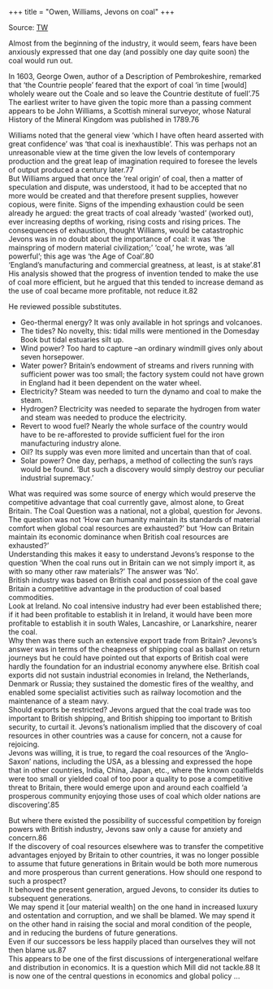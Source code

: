 +++
title = "Owen, Williams, Jevons on coal"
+++

Source: [TW](https://papers.ssrn.com/sol3/papers.cfm?abstract_id=2694975)

Almost from the beginning of the industry, it would seem, fears have been anxiously expressed that one day (and possibly one day quite soon) the coal would run out.  

In 1603, George Owen, author of a Description of Pembrokeshire, remarked that ‘the Countrie people’ feared that the export of coal ‘in time [would] wholely weare out the Coale and so leave the Countrie destitute of fuell’.75  
The earliest writer to have given the topic more than a passing comment appears to be John Williams, a Scottish mineral surveyor, whose Natural History of the Mineral Kingdom was published in 1789.76  

Williams noted that the general view ‘which I have often heard asserted with great confidence’ was ‘that coal is inexhaustible’. 
This was perhaps not an unreasonable view at the time given the low levels of contemporary production and the great leap of imagination required to foresee the levels of output produced a century later.77  
But Williams argued that once the ‘real origin’ of coal, then a matter of speculation and dispute, was understood, it had to be accepted that no more would be created and that therefore present supplies, however copious, were finite. Signs of the impending exhaustion could be seen already he argued: the great tracts of coal already ‘wasted’ (worked out), ever increasing depths of working, rising costs and rising prices. The consequences of exhaustion, thought Williams, would be catastrophic  Jevons was in no doubt about the importance of coal: it was ‘the mainspring of modern material civilization;’ ‘coal,’ he wrote, was ‘all powerful’; this age was ‘the Age of Coal’.80  
‘England’s manufacturing and commercial greatness, at least, is at stake’.81 His analysis showed that the progress of invention tended to make the use of coal more efficient, but he argued that this tended to increase demand as the use of coal became more profitable, not reduce it.82 

He reviewed possible substitutes.  

- Geo-thermal energy? It was only available in hot springs and volcanoes. 
- The tides? No novelty, this: tidal mills were mentioned in the Domesday Book but tidal estuaries silt up. 
- Wind power? Too hard to capture –an ordinary windmill gives only about seven horsepower. 
- Water power? Britain’s endowment of streams and rivers running with sufficient power was too small; the factory system could not have grown in England had it been dependent on the water wheel. 
- Electricity? Steam was needed to turn the dynamo and coal to make the steam. 
- Hydrogen? Electricity was needed to separate the hydrogen from water and steam was needed to produce the electricity. 
- Revert to wood fuel? Nearly the whole surface of the country would have to be re-afforested to provide sufficient fuel for the iron manufacturing industry alone. 
- Oil? Its supply was even more limited and uncertain than that of coal. 
- Solar power? One day, perhaps, a method of collecting the sun’s rays would be found. ‘But such a discovery would simply destroy our peculiar industrial supremacy.’ 
  

What was required was some source of energy which would preserve the competitive advantage that coal currently gave, almost alone, to Great Britain.  The Coal Question was a national, not a global, question for Jevons.  
The question was not ‘How can humanity maintain its standards of material comfort when global coal resources are exhausted?’ but ‘How can Britain maintain its economic dominance when British coal resources are exhausted?’  
Understanding this makes it easy to understand Jevons’s response to the question ‘When the coal runs out in Britain can we not simply import it, as with so many other raw materials?’ The answer was ‘No’.  
British industry was based on British coal and possession of the coal gave Britain a competitive advantage in the production of coal based commodities.  
Look at Ireland. No coal intensive industry had ever been established there; if it had been profitable to establish it in Ireland, it would have been more profitable to establish it in south Wales, Lancashire, or Lanarkshire, nearer the coal.  
Why then was there such an extensive export trade from Britain? Jevons’s answer was in terms of the cheapness of shipping coal as ballast on return journeys but he could have pointed out that exports of British coal were hardly the foundation for an industrial economy anywhere else. British coal exports did not sustain industrial economies in Ireland, the Netherlands, Denmark or Russia; they sustained the domestic fires of the wealthy, and enabled some specialist activities such as railway locomotion and the maintenance of a steam navy.  
Should exports be restricted? Jevons argued that the coal trade was too important to British shipping, and British shipping too important to British security, to curtail it.  Jevons’s nationalism implied that the discovery of coal resources in other countries was a cause for concern, not a cause for rejoicing.  
Jevons was willing, it is true, to regard the coal resources of the ‘Anglo-Saxon’ nations, including the USA, as a blessing and expressed the hope that in other countries, India, China, Japan, etc., where the known coalfields were too small or yielded coal of too poor a quality to pose a competitive threat to Britain, there would emerge upon and around each coalfield ‘a prosperous community enjoying those uses of coal which older nations are discovering’.85 

But where there existed the possibility of successful competition by foreign powers with British industry, Jevons saw only a cause for anxiety and concern.86   
If the discovery of coal resources elsewhere was to transfer the competitive advantages enjoyed by Britain to other countries, it was no longer possible to assume that future generations in Britain would be both more numerous and more prosperous than current generations. How should one respond to such a prospect?  
It behoved the present generation, argued Jevons, to consider its duties to subsequent generations.  
We may spend it [our material wealth] on the one hand in increased luxury and ostentation and corruption, and we shall be blamed. We may spend it on the other hand in raising the social and moral condition of the people, and in reducing the burdens of future generations.  
Even if our successors be less happily placed than ourselves they will not then blame us.87   
This appears to be one of the first discussions of intergenerational welfare and distribution in economics. It is a question which Mill did not tackle.88 It is now one of the central questions in economics and global policy ...